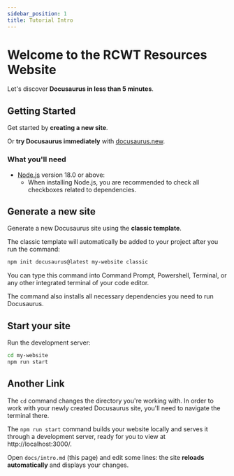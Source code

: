 ```yaml
---
sidebar_position: 1
title: Tutorial Intro
---
```


# Welcome to the RCWT Resources Website

Let's discover **Docusaurus in less than 5 minutes**.

## Getting Started

Get started by **creating a new site**.

Or **try Docusaurus immediately** with [docusaurus.new](https://docusaurus.new).

### What you'll need

* [Node.js](https://nodejs.org/en/download/) version 18.0 or above:
  * When installing Node.js, you are recommended to check all checkboxes related to dependencies.

## Generate a new site

Generate a new Docusaurus site using the **classic template**.

The classic template will automatically be added to your project after you run the command:

```bash
npm init docusaurus@latest my-website classic
```

You can type this command into Command Prompt, Powershell, Terminal, or any other integrated terminal of your code editor.

The command also installs all necessary dependencies you need to run Docusaurus.

## Start your site

Run the development server:

```bash
cd my-website
npm run start
```
## Another Link
The `cd` command changes the directory you're working with. In order to work with your newly created Docusaurus site, you'll need to navigate the terminal there.

The `npm run start` command builds your website locally and serves it through a development server, ready for you to view at http://localhost:3000/.

Open `docs/intro.md` (this page) and edit some lines: the site **reloads automatically** and displays your changes.